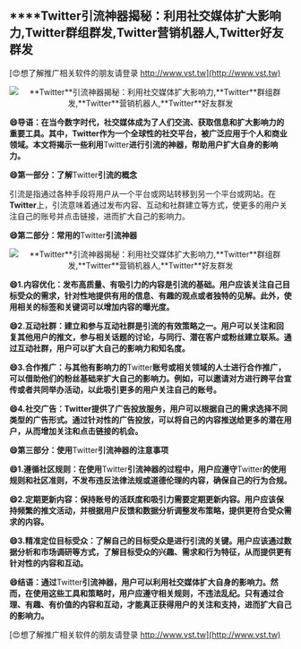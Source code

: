 ## ****Twitter**引流神器揭秘：利用社交媒体扩大影响力,**Twitter**群组群发,**Twitter**营销机器人,**Twitter**好友群发**

[😍想了解推广相关软件的朋友请登录 http://www.vst.tw](http://www.vst.tw)

 <center><img src="https://vst.tw/MP4/tuiguang/png/3.png" alt="**Twitter**引流神器揭秘：利用社交媒体扩大影响力,**Twitter**群组群发,**Twitter**营销机器人,**Twitter**好友群发"></center>

**😄导语：在当今数字时代，社交媒体成为了人们交流、获取信息和扩大影响力的重要工具。其中，**Twitter**作为一个全球性的社交平台，被广泛应用于个人和商业领域。本文将揭示一些利用**Twitter**进行引流的神器，帮助用户扩大自身的影响力。**

**😄第一部分：了解**Twitter**引流的概念**

引流是指通过各种手段将用户从一个平台或网站转移到另一个平台或网站。在**Twitter**上，引流意味着通过发布内容、互动和社群建立等方式，使更多的用户关注自己的账号并点击链接，进而扩大自己的影响力。

**😄第二部分：常用的**Twitter**引流神器**

 <center><img src="https://vst.tw/MP4/tuiguang/png/5.png" alt="**Twitter**引流神器揭秘：利用社交媒体扩大影响力,**Twitter**群组群发,**Twitter**营销机器人,**Twitter**好友群发"></center>

**😄1.内容优化：发布高质量、有吸引力的内容是引流的基础。用户应该关注自己目标受众的需求，针对性地提供有用的信息、有趣的观点或者独特的见解。此外，使用相关的标签和关键词可以增加内容的曝光度。**

**😄2.互动社群：建立和参与互动社群是引流的有效策略之一。用户可以关注和回复其他用户的推文，参与相关话题的讨论，与同行、潜在客户或粉丝建立联系。通过互动社群，用户可以扩大自己的影响力和知名度。**

**😄3.合作推广：与其他有影响力的**Twitter**账号或相关领域的人士进行合作推广，可以借助他们的粉丝基础来扩大自己的影响力。例如，可以邀请对方进行跨平台宣传或者共同举办活动，以此吸引更多的用户关注自己的账号。**

**😄4.社交广告：**Twitter**提供了广告投放服务，用户可以根据自己的需求选择不同类型的广告形式。通过针对性的广告投放，可以将自己的内容推送给更多的潜在用户，从而增加关注和点击链接的机会。**

**😄第三部分：使用**Twitter**引流神器的注意事项**

**😄1.遵循社区规则：在使用**Twitter**引流神器的过程中，用户应遵守**Twitter**的使用规则和社区准则，不发布违反法律法规或道德伦理的内容，确保自己的行为合规。**

**😄2.定期更新内容：保持账号的活跃度和吸引力需要定期更新内容。用户应该保持频繁的推文活动，并根据用户反馈和数据分析调整发布策略，提供更符合受众需求的内容。**

**😄3.精准定位目标受众：了解自己的目标受众是进行引流的关键。用户应该通过数据分析和市场调研等方式，了解目标受众的兴趣、需求和行为特征，从而提供更有针对性的内容和互动。**

**😄结语：通过**Twitter**引流神器，用户可以利用社交媒体扩大自身的影响力。然而，在使用这些工具和策略时，用户应遵守相关规则，不违法乱纪。只有通过合理、有趣、有价值的内容和互动，才能真正获得用户的关注和支持，进而扩大自己的影响力。**

[😍想了解推广相关软件的朋友请登录 http://www.vst.tw](http://www.vst.tw)



